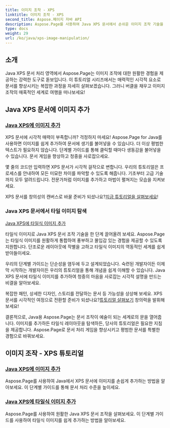 ```yaml
---
title: 이미지 조작 - XPS
linktitle: 이미지 조작 - XPS
second_title: Aspose.페이지 자바 API
description: Aspose.Page를 사용하여 Java XPS 문서에서 손쉬운 이미지 조작 기술을 알아보세요. 향상된 문서 처리를 위해 이미지를 원활하게 추가하고 타일링하는 방법을 알아보세요.
type: docs
weight: 29
url: /ko/java/xps-image-manipulation/
---
```


## 소개

Java XPS 문서 처리 영역에서 Aspose.Page는 이미지 조작에 대한 원활한 경험을 제공하는 강력한 도구로 돋보입니다. 이 튜토리얼 시리즈에서는 매력적인 시각적 요소로 문서를 향상시키는 복잡한 과정을 자세히 살펴보겠습니다. 그러니 버클을 채우고 이미지 조작의 매혹적인 세계로 여행을 떠나보세요!

## Java XPS 문서에 이미지 추가
### [Java XPS에 이미지 추가](./add-image/)

XPS 문서에 시각적 매력이 부족합니까? 걱정하지 마세요! Aspose.Page for Java를 사용하면 이미지를 쉽게 추가하여 문서에 생기를 불어넣을 수 있습니다. 더 이상 평범한 텍스트가 필요하지 않습니다. 단계별 가이드를 통해 클릭할 때마다 생동감을 불어넣을 수 있습니다. 문서 게임을 향상하고 청중을 사로잡으세요.

몇 줄의 코드만 입력하면 XPS 문서가 시각적 걸작으로 변합니다. 우리의 튜토리얼은 프로세스를 안내하여 모든 미묘한 차이를 파악할 수 있도록 해줍니다. 기초부터 고급 기술까지 모두 알려드립니다. 전문가처럼 이미지를 추가하고 마법이 펼쳐지는 모습을 지켜보세요.

 XPS 문서를 창의성의 캔버스로 바꿀 준비가 되셨나요?[지금 튜토리얼을 살펴보세요](./add-image/)!

### Java XPS 문서에서 타일 이미지 탐색
[Java XPS에 타일식 이미지 추가](./add-tiled-image/)

타일식 이미지로 Java XPS 문서 조작 기술을 한 단계 끌어올려 보세요. Aspose.Page는 타일식 이미지를 원활하게 통합하여 풍부하고 몰입감 있는 경험을 제공할 수 있도록 지원합니다. 단조로운 레이아웃에 작별을 고하고 타일식 이미지의 역동적인 세계를 쉽게 받아들이세요.

우리의 단계별 가이드는 단순성을 염두에 두고 설계되었습니다. 숙련된 개발자이든 이제 막 시작하는 개발자이든 우리의 튜토리얼을 통해 개념을 쉽게 이해할 수 있습니다. Java XPS 문서에 타일식 이미지를 추가하여 청중의 마음을 사로잡는 시각적 설명을 만드는 비결을 알아보세요.

 복잡한 패턴, 상세한 디자인, 스토리를 전달하는 문서 등 가능성을 상상해 보세요. XPS 문서를 시각적인 여정으로 전환할 준비가 되셨나요?[튜토리얼 살펴보기](./add-tiled-image/) 창의력을 발휘해보세요!

결론적으로, Java용 Aspose.Page는 문서 조작이 예술이 되는 세계로의 문을 열어줍니다. 이미지를 추가하든 타일식 레이아웃을 탐색하든, 당사의 튜토리얼은 필요한 지침을 제공합니다. Aspose.Page로 문서 처리 게임을 향상시키고 평범한 문서를 특별한 경험으로 바꿔보세요.
## 이미지 조작 - XPS 튜토리얼
### [Java XPS에 이미지 추가](./add-image/)
Aspose.Page를 사용하여 Java에서 XPS 문서에 이미지를 손쉽게 추가하는 방법을 알아보세요. 이 단계별 가이드를 통해 문서 처리 수준을 높이세요.
### [Java XPS에 타일식 이미지 추가](./add-tiled-image/)
Aspose.Page를 사용하여 원활한 Java XPS 문서 조작을 살펴보세요. 이 단계별 가이드를 사용하여 타일식 이미지를 쉽게 추가하는 방법을 알아보세요.
